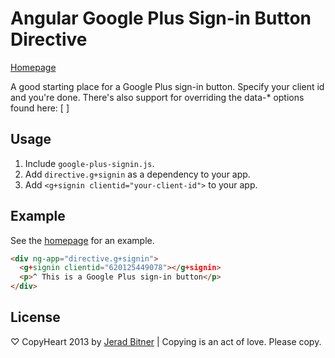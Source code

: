 # Angular Google Plus Sign-in Button Directive


[Homepage](http://sirkitree.github.com/angular-directive.g+signin/)


A good starting place for a Google Plus sign-in button. Specify your client id and you're done. There's also support for overriding the data-* options found here: [ ]

## Usage
1. Include `google-plus-signin.js`.
2. Add `directive.g+signin` as a dependency to your app.
3. Add `<g+signin clientid="your-client-id">` to your app.

<!-- uncomment once available
## Bower
Installable via `bower`:

```bash
bower install angular-directive.g+signin
```
-->

## Example
 
See the [homepage](http://sirkitree.github.com/angular-directive.g+signin/) for an example. 


```html
<div ng-app="directive.g+signin">
  <g+signin clientid="620125449078"></g+signin>
  <p>^ This is a Google Plus sign-in button</p>
</div>
```

## License
♡ CopyHeart 2013 by [Jerad Bitner](http://jeradbitner.com) | Copying is an act of love. Please copy.
